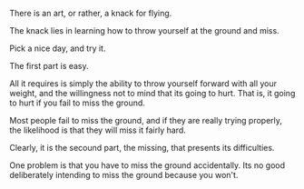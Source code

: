 There is an art, or rather, a knack for flying.

The knack lies in learning how to throw yourself at the ground and miss.

Pick a nice day, and try it.

The first part is easy.

All it requires is simply the ability to throw yourself forward with all your weight, and the willingness not to mind that its going to hurt. That is, it going to hurt if you fail to miss the ground.

Most people fail to miss the ground, and if they are really trying properly, the likelihood is that they will miss it fairly hard.

Clearly, it is the secound part, the missing, that presents its difficulties.

One problem is that you have to miss the ground accidentally. Its no good deliberately intending to miss the ground because you won't. 
